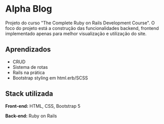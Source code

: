 # Alpha Blog 

Projeto do curso "The Complete Ruby on Rails Development Course". 
O foco do projeto está a construção das funcionalidades backend, frontend implementado apenas para melhor visualização e utilização do site.

## Aprendizados

- CRUD
- Sistema de rotas
- Rails na prática
- Bootstrap styling em html.erb/SCSS


## Stack utilizada

**Front-end:** HTML, CSS, Bootstrap 5

**Back-end:** Ruby on Rails
